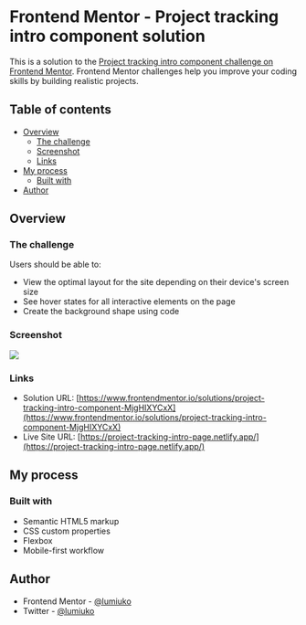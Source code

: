 # Frontend Mentor - Project tracking intro component solution

This is a solution to the [Project tracking intro component challenge on Frontend Mentor](https://www.frontendmentor.io/challenges/project-tracking-intro-component-5d289097500fcb331a67d80e). Frontend Mentor challenges help you improve your coding skills by building realistic projects.

## Table of contents

- [Overview](#overview)
  - [The challenge](#the-challenge)
  - [Screenshot](#screenshot)
  - [Links](#links)
- [My process](#my-process)
  - [Built with](#built-with)
- [Author](#author)

## Overview

### The challenge

Users should be able to:

- View the optimal layout for the site depending on their device's screen size
- See hover states for all interactive elements on the page
- Create the background shape using code

### Screenshot

![](https://i.imgur.com/GrzldjJ.png)

### Links

- Solution URL: [https://www.frontendmentor.io/solutions/project-tracking-intro-component-MjgHIXYCxX](https://www.frontendmentor.io/solutions/project-tracking-intro-component-MjgHIXYCxX)
- Live Site URL: [https://project-tracking-intro-page.netlify.app/](https://project-tracking-intro-page.netlify.app/)

## My process

### Built with

- Semantic HTML5 markup
- CSS custom properties
- Flexbox
- Mobile-first workflow

## Author

- Frontend Mentor - [@lumiuko](https://www.frontendmentor.io/profile/lumiuko)
- Twitter - [@lumiuko](https://www.twitter.com/lumiuko)
